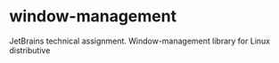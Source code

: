 # window-management
JetBrains technical assignment. Window-management library for Linux distributive
